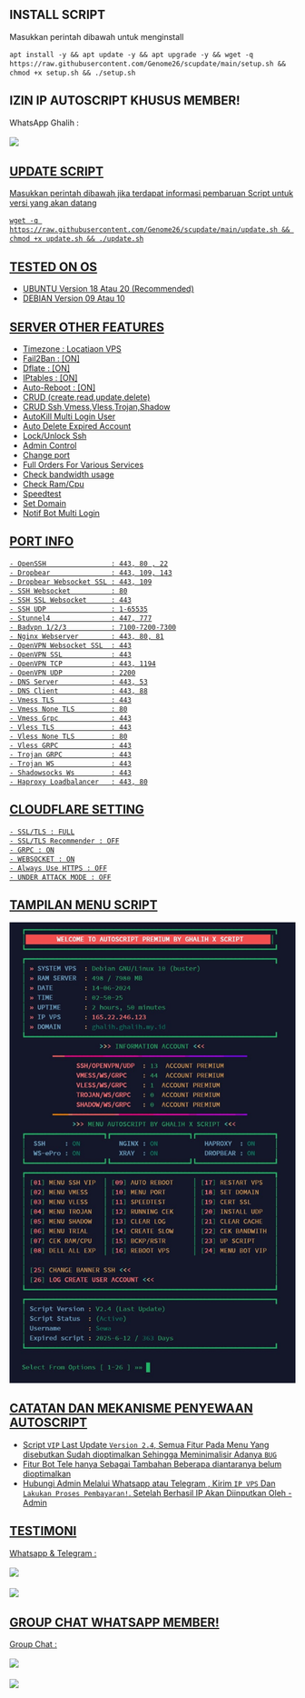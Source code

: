 ## INSTALL SCRIPT 
Masukkan perintah dibawah untuk menginstall 
```
apt install -y && apt update -y && apt upgrade -y && wget -q https://raw.githubusercontent.com/Genome26/scupdate/main/setup.sh && chmod +x setup.sh && ./setup.sh
```

## IZIN IP AUTOSCRIPT KHUSUS MEMBER!
WhatsApp Ghalih :
<br><br><a href="https://wa.me/+6283835928783" target=â€_blankâ€><img src="https://img.shields.io/static/v1?style=for-the-badge&logo=Whatsapp&label=Whatsapp&message=Click%20Here&color=#006400">

## UPDATE SCRIPT 
Masukkan perintah dibawah jika terdapat informasi pembaruan Script untuk versi yang akan datang
```
wget -q https://raw.githubusercontent.com/Genome26/scupdate/main/update.sh && chmod +x update.sh && ./update.sh
```

## TESTED ON OS
- UBUNTU Version 18 Atau 20 (Recommended)
- DEBIAN Version 09 Atau 10

## SERVER OTHER FEATURES
- Timezone           : Locatiaon VPS
- Fail2Ban           : [ON]
- Dflate             : [ON]
- IPtables           : [ON]
- Auto-Reboot        : [ON]
- CRUD (create,read,update,delete)
- CRUD Ssh,Vmess,Vless,Trojan,Shadow
- AutoKill Multi Login User
- Auto Delete Expired Account
- Lock/Unlock Ssh
- Admin Control
- Change port
- Full Orders For Various Services
- Check bandwidth usage
- Check Ram/Cpu
- Speedtest
- Set Domain
- Notif Bot Multi Login

## PORT INFO
```
- OpenSSH                : 443, 80 , 22
- Dropbear               : 443, 109, 143
- Dropbear Websocket SSL : 443, 109
- SSH Websocket          : 80
- SSH SSL Websocket      : 443
- SSH UDP                : 1-65535
- Stunnel4               : 447, 777
- Badvpn 1/2/3           : 7100-7200-7300
- Nginx Webserver        : 443, 80, 81
- OpenVPN Websocket SSL  : 443
- OpenVPN SSL            : 443
- OpenVPN TCP            : 443, 1194
- OpenVPN UDP            : 2200
- DNS Server             : 443, 53
- DNS Client             : 443, 88
- Vmess TLS              : 443
- Vmess None TLS         : 80
- Vmess Grpc             : 443
- Vless TLS              : 443
- Vless None TLS         : 80
- Vless GRPC             : 443
- Trojan GRPC            : 443
- Trojan WS              : 443
- Shadowsocks Ws         : 443
- Haproxy Loadbalancer   : 443, 80
```

## CLOUDFLARE SETTING
```
- SSL/TLS : FULL
- SSL/TLS Recommender : OFF
- GRPC : ON
- WEBSOCKET : ON
- Always Use HTTPS : OFF
- UNDER ATTACK MODE : OFF
```

## TAMPILAN MENU SCRIPT
![img 1](https://github.com/Ghalihx/scupdate/blob/main/menu.jpg?raw=true)

## CATATAN DAN MEKANISME PENYEWAAN AUTOSCRIPT 
- Script `VIP` Last Update `Version 2.4`, Semua Fitur Pada Menu Yang disebutkan Sudah dioptimalkan Sehingga Meminimalisir Adanya `BUG`<br>
- Fitur Bot Tele hanya Sebagai Tambahan Beberapa diantaranya belum dioptimalkan<br>
- Hubungi Admin Melalui Whatsapp atau Telegram , Kirim `IP VPS` Dan `Lakukan Proses Pembayaran!`. Setelah Berhasil IP Akan Diinputkan Oleh - Admin<br>

## TESTIMONI
Whatsapp & Telegram :
<br><br><a href="https://t.me/testighalih" target="_blank"><img src="https://img.shields.io/static/v1?style=for-the-badge&logo=Telegram&label=Telegram&message=Click%20Here&color=0088cc"></a>
<br><br><a href="https://whatsapp.com/channel/0029VaaRHbjJENy5s37rOl0U" target="_blank"><img src="https://img.shields.io/static/v1?style=for-the-badge&logo=Whatsapp&label=Saluran&message=Click%20Here&color=#006400">

## GROUP CHAT WHATSAPP MEMBER!
Group Chat :
<br><br><a href="https://chat.whatsapp.com/ENzsH813IKzLbARWtB6Ysl" target=â€_blankâ€><img src="https://img.shields.io/static/v1?style=for-the-badge&logo=Whatsapp&label=Group 1&message=Click%20Here&color=#006400">
<br><br><a href="https://chat.whatsapp.com/H3hhaEWqQkR6PhbeCMTiI1" target=â€_blankâ€><img src="https://img.shields.io/static/v1?style=for-the-badge&logo=Whatsapp&label=Group 2&message=Click%20Here&color=#006400">

